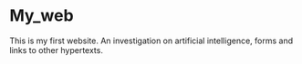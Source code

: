 # My_web
This is my first website.
An investigation on artificial intelligence, forms and links to other hypertexts.
